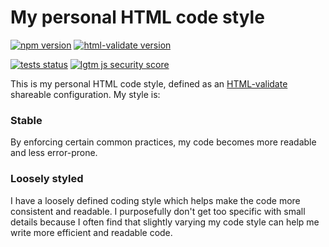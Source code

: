 # My personal HTML code style

[![npm version](https://img.shields.io/npm/v/@atjn/htmlvalidate-config?style=flat-square)](https://www.npmjs.com/package/@atjn/htmlvalidate-config)
[![html-validate version](https://img.shields.io/npm/dependency-version/@atjn/htmlvalidate-config/peer/html-validate?style=flat-square&label=html-validate)](https://www.npmjs.com/package/@atjn/htmlvalidate-config?activeTab=dependencies)

[![tests status](https://img.shields.io/github/workflow/status/atjn/htmlvalidate-config/Code%20quality?style=flat-square&label=tests)](https://github.com/atjn/htmlvalidate-config/actions/workflows/code-quality.yml)
[![lgtm js security score](https://img.shields.io/lgtm/grade/javascript/g/atjn/htmlvalidate-config.svg?style=flat-square&logo=lgtm&label=security%20score)](https://lgtm.com/projects/g/atjn/htmlvalidate-config/context:javascript)

This is my personal HTML code style, defined as an [HTML-validate](https://html-validate.org/) shareable configuration. My style is:

### Stable
By enforcing certain common practices, my code becomes more readable and less error-prone.
### Loosely styled
I have a loosely defined coding style which helps make the code more consistent and readable. I purposefully don't get too specific with small details because I often find that slightly varying my code style can help me write more efficient and readable code.
